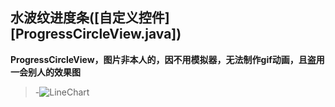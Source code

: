 ## 水波纹进度条([自定义控件][ProgressCircleView.java])

 **ProgressCircleView，图片非本人的，因不用模拟器，无法制作gif动画，且盗用一会别人的效果图**
>-![LineChart](https://github.com/xiehui999/CustomBall/blob/master/images/123.gif)



